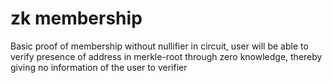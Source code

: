 # zk membership
Basic proof of membership without nullifier in circuit, user will be able to verify presence of address in merkle-root through zero knowledge, thereby giving no information of the user to verifier

